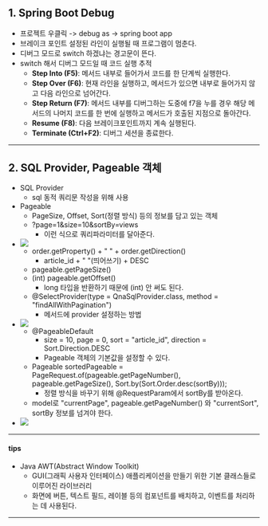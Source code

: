 ## 1. Spring Boot Debug
- 프로젝트 우클릭 -> debug as -> spring boot app
- 브레이크 포인트 설정된 라인이 실행될 때 프로그램이 멈춘다.
- 디버그 모드로 switch 하겠냐는 경고문이 뜬다.
- switch 해서 디버그 모드일 때 코드 실행 추적
	- **Step Into (F5)**: 메서드 내부로 들어가서 코드를 한 단계씩 실행한다.
	- **Step Over (F6)**: 현재 라인을 실행하고, 메서드가 있으면 내부로 들어가지 않고 다음 라인으로 넘어간다.
	- **Step Return (F7)**: 메서드 내부를 디버그하는 도중에 f7을 누를 경우 해당 메서드의 나머지 코드를 한 번에 실행하고 메서드가 호출된 지점으로 돌아간다.
	- **Resume (F8)**: 다음 브레이크포인트까지 계속 실행된다.
	- **Terminate (Ctrl+F2)**: 디버그 세션을 종료한다.

---
## 2. SQL Provider, Pageable 객체
- SQL Provider
	- sql 동적 쿼리문 작성을 위해 사용
- Pageable
	- PageSize, Offset, Sort(정렬 방식) 등의 정보를 담고 있는 객체
	- ?page=1&size=10&sortBy=views
		- 이런 식으로 쿼리파라미터를 달아준다.
- ![](image/pageable%20객체로%20sort%20구현한%20provider%20동적%20쿼리문.jpg)
	- order.getProperty() + " " + order.getDirection()
		- article_id + " "(띄어쓰기) + DESC
	- pageable.getPageSize()
	- (int) pageable.getOffset()
		- long 타입을 반환하기 때문에 (int) 안 써도 된다.
	- @SelectProvider(type = QnaSqlProvider.class, method = "findAllWithPagination")
		- 메서드에 provider 설정하는 방법
- ![](image/pegeable%20객체로%20sort%20구현한%20컨트롤러.jpg)
	- @PageableDefault
		- size = 10, page = 0, sort = "article_id", direction = Sort.Direction.DESC
		- Pageable 객체의 기본값을 설정할 수 있다.
	- Pageable sortedPageable = PageRequest.of(pageable.getPageNumber(), pageable.getPageSize(), Sort.by(Sort.Order.desc(sortBy)));
		- 정렬 방식을 바꾸기 위해 @RequestParam에서 sortBy를 받아온다.
	- model로 "currentPage", pageable.getPageNumber() 와 "currentSort", sortBy 정보를 넘겨야 한다.
- ![](image/pageable%20객체로%20sort%20구현한%20jsp.jpg)

---
#### tips
- Java AWT(Abstract Window Toolkit)
	- GUI(그래픽 사용자 인터페이스) 애플리케이션을 만들기 위한 기본 클래스들로 이루어진 라이브러리
	- 화면에 버튼, 텍스트 필드, 레이블 등의 컴포넌트를 배치하고, 이벤트를 처리하는 데 사용된다.

---
